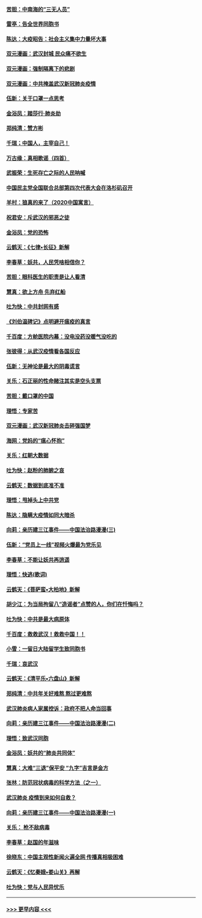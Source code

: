 #### [苦胆：中南海的“三无人员”](../pages/nsc993/n11862997.md?t=02122233) 
#### [雷亭：告全世界同胞书](../pages/nsc993/n11862572.md?t=02122233) 
#### [陈达：大疫昭告：社会主义集中力量坏大事](../pages/nsc993/n11859419.md?t=02122233) 
#### [双元漫画：武汉封城 民众痛不欲生](../pages/nsc993/n11859287.md?t=02122233) 
#### [双元漫画：强制隔离下的悲剧](../pages/nsc993/n11859244.md?t=02122233) 
#### [双元漫画：中共掩盖武汉新冠肺炎疫情](../pages/nsc993/n11858249.md?t=02122233) 
#### [伍新：关于口罩一点思考](../pages/nsc993/n11859195.md?t=02122233) 
#### [金浴凤：踏莎行‧肺炎劫](../pages/nsc993/n11858227.md?t=02122233) 
#### [郑纯清：赞方彬](../pages/nsc993/n11856803.md?t=02122233) 
#### [千瑞；中国人，主宰自己！](../pages/nsc993/n11856793.md?t=02122233) 
#### [万古缘：真相歌谣（四首）](../pages/nsc993/n11856263.md?t=02122233) 
#### [武振荣：生死存亡之际的人民呐喊](../pages/nsc993/n11856256.md?t=02122233) 
#### [中国民主党全国联合总部第四次代表大会在洛杉矶召开](../pages/nsc993/n11856344.md?t=02122233) 
#### [羊村：狼真的来了（2020中国寓言）](../pages/nsc993/n11856229.md?t=02122233) 
#### [祝君安：斥武汉的邪恶之徒](../pages/nsc993/n11855861.md?t=02122233) 
#### [金浴凤：党的恐怖](../pages/nsc993/n11855849.md?t=02122233) 
#### [云鹤天：《七律▪长征》新解](../pages/nsc993/n11855479.md?t=02122233) 
#### [李春草：妖共，人民凭啥相信你？](../pages/nsc993/n11855196.md?t=02122233) 
#### [苦胆：眼科医生的职责是让人看清](../pages/nsc993/n11853840.md?t=02122233) 
#### [慧真：欲上方舟 先弃红船](../pages/nsc993/n11853483.md?t=02122233) 
#### [吐为快：中共封网有感](../pages/nsc993/n11852575.md?t=02122233) 
#### [《刘伯温碑记》点明避开瘟疫的真言](../pages/nsc993/n11852128.md?t=02122233) 
#### [千百度：方舱医院内幕：没电没药没暖气没吃的](../pages/nsc993/n11850211.md?t=02122233) 
#### [张彼得：从武汉疫情看各国反应](../pages/nsc993/n11850102.md?t=02122233) 
#### [伍新：无神论是最大的阴毒谎言](../pages/nsc993/n11846129.md?t=02122233) 
#### [关乐：石正丽的性命赌注其实是空头支票](../pages/nsc993/n11846109.md?t=02122233) 
#### [苦胆：戴口罩的中国](../pages/nsc993/n11845576.md?t=02122233) 
#### [理悟：专家苦](../pages/nsc993/n11845564.md?t=02122233) 
#### [双元漫画：武汉新冠肺炎击碎强国梦](../pages/nsc993/n11843320.md?t=02122233) 
#### [海网：党妈的“瘟心怀抱”](../pages/nsc993/n11840740.md?t=02122233) 
#### [关乐：红朝大数据](../pages/nsc993/n11840675.md?t=02122233) 
#### [吐为快：赵粉的肺腑之哀](../pages/nsc993/n11840618.md?t=02122233) 
#### [云鹤天：数据到底准不准](../pages/nsc993/n11840325.md?t=02122233) 
#### [理悟：甩掉头上中共党](../pages/nsc993/n11838826.md?t=02122233) 
#### [陈达：隐瞒大疫情如同大暗杀](../pages/nsc993/n11838771.md?t=02122233) 
#### [向莉：亲历建三江事件——中国法治路漫漫(三)](../pages/nsc993/n11831825.md?t=02122233) 
#### [伍新：“党员上一线”视频火爆最为党乐见](../pages/nsc993/n11838200.md?t=02122233) 
#### [李春草：不能让妖共再逍遥](../pages/nsc993/n11838102.md?t=02122233) 
#### [理悟：快逃(歌词)](../pages/nsc993/n11838083.md?t=02122233) 
#### [云鹤天：《菩萨蛮▪大柏地》新解](../pages/nsc993/n11838059.md?t=02122233) 
#### [胡少江：为当局拘留八“造谣者”点赞的人，你们在忏悔吗？](../pages/nsc993/n11836801.md?t=02122233) 
#### [吐为快：中共是最大病原体](../pages/nsc993/n11836748.md?t=02122233) 
#### [千百度：救救武汉！救救中国！！](../pages/nsc993/n11836145.md?t=02122233) 
#### [小雪：一留日大陆留学生致同胞书](../pages/nsc993/n11834624.md?t=02122233) 
#### [千瑞：哀武汉](../pages/nsc993/n11833647.md?t=02122233) 
#### [云鹤天：《清平乐▪六盘山》新解](../pages/nsc993/n11833611.md?t=02122233) 
#### [郑纯清：中共年关好难熬 熬过更难熬](../pages/nsc993/n11833489.md?t=02122233) 
#### [武汉肺炎病人家属控诉：政府不把人命当回事](../pages/nsc993/n11833205.md?t=02122233) 
#### [向莉：亲历建三江事件——中国法治路漫漫(二)](../pages/nsc993/n11829102.md?t=02122233) 
#### [理悟：致武汉同胞](../pages/nsc993/n11831522.md?t=02122233) 
#### [金浴凤：妖共的“肺炎共同体”](../pages/nsc993/n11829448.md?t=02122233) 
#### [慧真：大难“三退”保平安 “九字”吉言是金方](../pages/nsc993/n11829501.md?t=02122233) 
#### [张林：防范冠状病毒的科学方法（之一）](../pages/nsc993/n11828618.md?t=02122233) 
#### [武汉肺炎 疫情到来如何自救？](../pages/nsc993/n11827632.md?t=02122233) 
#### [向莉：亲历建三江事件——中国法治路漫漫(一)](../pages/nsc993/n11827190.md?t=02122233) 
#### [关乐： 枪不敌病毒](../pages/nsc993/n11826746.md?t=02122233) 
#### [李春草：赵国的年滋味](../pages/nsc993/n11826321.md?t=02122233) 
#### [徐晓东：中国主观性新闻火遍全网 传播真相极困难](../pages/nsc993/n11826508.md?t=02122233) 
#### [云鹤天：《忆秦娥▪娄山关》再解](../pages/nsc993/n11824682.md?t=02122233) 
#### [吐为快：党与人民异忧乐](../pages/nsc993/n11824660.md?t=02122233) 

----
#### [ >>> 更早内容 <<< ](../indexes/nsc993-earlier.md)
